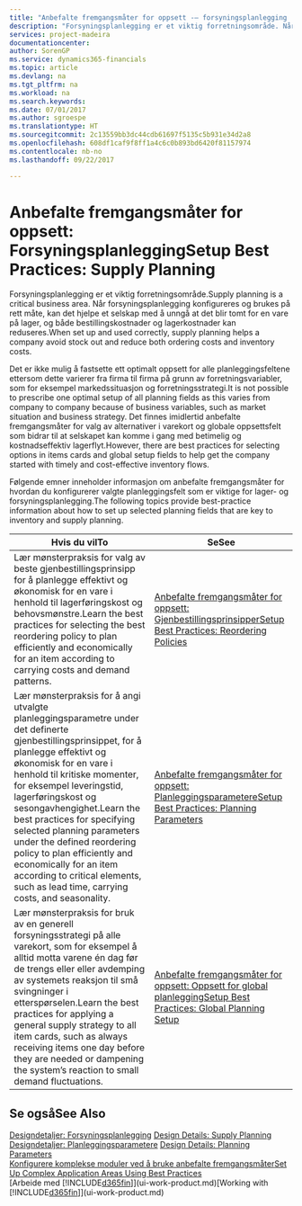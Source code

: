 ```yaml
---
title: "Anbefalte fremgangsmåter for oppsett -– forsyningsplanlegging | Microsoft-dokumentasjon"
description: "Forsyningsplanlegging er et viktig forretningsområde. Når forsyningsplanlegging konfigureres og brukes på rett måte, kan det hjelpe et selskap med å unngå at det blir tomt for en vare på lager, og både bestillingskostnader og lagerkostnader kan reduseres."
services: project-madeira
documentationcenter: 
author: SorenGP
ms.service: dynamics365-financials
ms.topic: article
ms.devlang: na
ms.tgt_pltfrm: na
ms.workload: na
ms.search.keywords: 
ms.date: 07/01/2017
ms.author: sgroespe
ms.translationtype: HT
ms.sourcegitcommit: 2c13559bb3dc44cdb61697f5135c5b931e34d2a8
ms.openlocfilehash: 608df1caf9f8ff1a4c6c0b893bd6420f81157974
ms.contentlocale: nb-no
ms.lasthandoff: 09/22/2017

---
```

# <a name="setup-best-practices-supply-planning"></a><span data-ttu-id="a1d3e-104">Anbefalte fremgangsmåter for oppsett: Forsyningsplanlegging</span><span class="sxs-lookup"><span data-stu-id="a1d3e-104">Setup Best Practices: Supply Planning</span></span>
<span data-ttu-id="a1d3e-105">Forsyningsplanlegging er et viktig forretningsområde.</span><span class="sxs-lookup"><span data-stu-id="a1d3e-105">Supply planning is a critical business area.</span></span> <span data-ttu-id="a1d3e-106">Når forsyningsplanlegging konfigureres og brukes på rett måte, kan det hjelpe et selskap med å unngå at det blir tomt for en vare på lager, og både bestillingskostnader og lagerkostnader kan reduseres.</span><span class="sxs-lookup"><span data-stu-id="a1d3e-106">When set up and used correctly, supply planning helps a company avoid stock out and reduce both ordering costs and inventory costs.</span></span>  

 <span data-ttu-id="a1d3e-107">Det er ikke mulig å fastsette ett optimalt oppsett for alle planleggingsfeltene ettersom dette varierer fra firma til firma på grunn av forretningsvariabler, som for eksempel markedssituasjon og forretningsstrategi.</span><span class="sxs-lookup"><span data-stu-id="a1d3e-107">It is not possible to prescribe one optimal setup of all planning fields as this varies from company to company because of business variables, such as market situation and business strategy.</span></span> <span data-ttu-id="a1d3e-108">Det finnes imidlertid anbefalte fremgangsmåter for valg av alternativer i varekort og globale oppsettsfelt som bidrar til at selskapet kan komme i gang med betimelig og kostnadseffektiv lagerflyt.</span><span class="sxs-lookup"><span data-stu-id="a1d3e-108">However, there are best practices for selecting options in items cards and global setup fields to help get the company started with timely and cost-effective inventory flows.</span></span>  

 <span data-ttu-id="a1d3e-109">Følgende emner inneholder informasjon om anbefalte fremgangsmåter for hvordan du konfigurerer valgte planleggingsfelt som er viktige for lager- og forsyningsplanlegging.</span><span class="sxs-lookup"><span data-stu-id="a1d3e-109">The following topics provide best-practice information about how to set up selected planning fields that are key to inventory and supply planning.</span></span>  

|<span data-ttu-id="a1d3e-110">**Hvis du vil**</span><span class="sxs-lookup"><span data-stu-id="a1d3e-110">**To**</span></span>|<span data-ttu-id="a1d3e-111">**Se**</span><span class="sxs-lookup"><span data-stu-id="a1d3e-111">**See**</span></span>|  
|------------|-------------|  
|<span data-ttu-id="a1d3e-112">Lær mønsterpraksis for valg av beste gjenbestillingsprinsipp for å planlegge effektivt og økonomisk for en vare i henhold til lagerføringskost og behovsmønstre.</span><span class="sxs-lookup"><span data-stu-id="a1d3e-112">Learn the best practices for selecting the best reordering policy to plan efficiently and economically for an item according to carrying costs and demand patterns.</span></span>|[<span data-ttu-id="a1d3e-113">Anbefalte fremgangsmåter for oppsett: Gjenbestillingsprinsipper</span><span class="sxs-lookup"><span data-stu-id="a1d3e-113">Setup Best Practices: Reordering Policies</span></span>](setup-best-practices-reordering-policies.md)|  
|<span data-ttu-id="a1d3e-114">Lær mønsterpraksis for å angi utvalgte planleggingsparametre under det definerte gjenbestillingsprinsippet, for å planlegge effektivt og økonomisk for en vare i henhold til kritiske momenter, for eksempel leveringstid, lagerføringskost og sesongavhengighet.</span><span class="sxs-lookup"><span data-stu-id="a1d3e-114">Learn the best practices for specifying selected planning parameters under the defined reordering policy to plan efficiently and economically for an item according to critical elements, such as lead time, carrying costs, and seasonality.</span></span>|[<span data-ttu-id="a1d3e-115">Anbefalte fremgangsmåter for oppsett: Planleggingsparametere</span><span class="sxs-lookup"><span data-stu-id="a1d3e-115">Setup Best Practices: Planning Parameters</span></span>](setup-best-practices-planning-parameters.md)|  
|<span data-ttu-id="a1d3e-116">Lær mønsterpraksis for bruk av en generell forsyningsstrategi på alle varekort, som for eksempel å alltid motta varene én dag før de trengs eller eller avdemping av systemets reaksjon til små svingninger i etterspørselen.</span><span class="sxs-lookup"><span data-stu-id="a1d3e-116">Learn the best practices for applying a general supply strategy to all item cards, such as always receiving items one day before they are needed or dampening the system’s reaction to small demand fluctuations.</span></span>|[<span data-ttu-id="a1d3e-117">Anbefalte fremgangsmåter for oppsett: Oppsett for global planlegging</span><span class="sxs-lookup"><span data-stu-id="a1d3e-117">Setup Best Practices: Global Planning Setup</span></span>](setup-best-practices-global-planning-setup.md)|  

## <a name="see-also"></a><span data-ttu-id="a1d3e-118">Se også</span><span class="sxs-lookup"><span data-stu-id="a1d3e-118">See Also</span></span>  
 <span data-ttu-id="a1d3e-119">[Designdetaljer: Forsyningsplanlegging](design-details-supply-planning.md) </span><span class="sxs-lookup"><span data-stu-id="a1d3e-119">[Design Details: Supply Planning](design-details-supply-planning.md) </span></span>  
 <span data-ttu-id="a1d3e-120">[Designdetaljer: Planleggingsparametere](design-details-planning-parameters.md) </span><span class="sxs-lookup"><span data-stu-id="a1d3e-120">[Design Details: Planning Parameters](design-details-planning-parameters.md) </span></span>  
 [<span data-ttu-id="a1d3e-121">Konfigurere komplekse moduler ved å bruke anbefalte fremgangsmåter</span><span class="sxs-lookup"><span data-stu-id="a1d3e-121">Set Up Complex Application Areas Using Best Practices</span></span>](set-up-complex-application-areas-using-best-practices.md)  
 <span data-ttu-id="a1d3e-122">[Arbeide med [!INCLUDE[d365fin](includes/d365fin_md.md)]](ui-work-product.md)</span><span class="sxs-lookup"><span data-stu-id="a1d3e-122">[Working with [!INCLUDE[d365fin](includes/d365fin_md.md)]](ui-work-product.md)</span></span>

